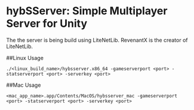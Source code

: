 # hybSServer: Simple Multiplayer Server for Unity

The the server is being build using LiteNetLib. RevenantX is the creator of LiteNetLib.

##Linux Usage

```
./<linux_build_name>/hybsserver.x86_64 -gameserverport <port> -statserverport <port> -serverkey <port>
``` 

##Mac Usage

```
<mac_app_name>.app/Contents/MacOS/hybsserver_mac -gameserverport <port> -statserverport <port> -serverkey <port>
``` 